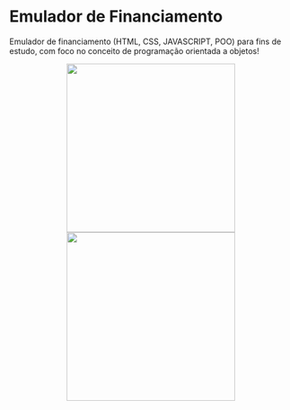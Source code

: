 # Emulador de Financiamento
Emulador de financiamento (HTML, CSS, JAVASCRIPT, POO) para fins de estudo, com foco no conceito de programação orientada a objetos!

<div align="center">
<img src="https://user-images.githubusercontent.com/65985019/188541676-d3f34660-5bb5-45ed-a085-14f750f236aa.png" width="300px" />
<img src="https://user-images.githubusercontent.com/65985019/188541674-54a97876-7793-4fb4-8ccd-c470dc8c5d65.png" width="300px" />
</div>
